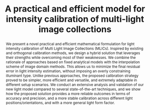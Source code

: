 ---
layout: publication
code: 2021-TVC-light_calibration
title: "A practical and efficient model for intensity calibration of multi-light image collections"
authors: Ruggero Pintus, Alberto Jaspe-Villanueva, Antonio Zorcolo, Markus Hadwiger, and Enrico Gobbetti
year: 2021
type: Journal Paper
conference: Computer Graphics International, CGI'21
journal: "The Visual Computer"
pub-data: "37(9): 2755-2767, September 2021"
awards: Best paper award
abstract: "We present a novel practical and efficient mathematical formulation for light intensity calibration of Multi Light Image Collections (MLICs). Inspired by existing and orthogonal calibration methods, we design a hybrid solution that leverages their strengths while overcoming most of their weaknesses. We combine the rationale of approaches based on fixed analytical models with the interpolation scheme of image domain methods. This allows us to minimize the final residual error in light intensity estimation, without imposing an overly constraining illuminant type. Unlike previous approaches, the proposed calibration strategy proved to be simpler, more efficient and versatile, and extremely adaptable in different setup scenarios. We conduct an extensive analysis and validation of our new light model compared to several state-of-the-art techniques, and we show how the proposed solution provides a more reliable outcomes in terms of accuracy and precision, and a more stable calibration across different light positions/orientations, and with a more general light form factor."
projects: 
 - RTI
 - Cultral Heritage
doi: 10.1007/s00371-021-02172-9
lab_website: https://vccvisualization.org/research/light-calibration/
youtube: SybNmo98DD4
bibtex: "@Article{Pintus:2021:PEM,\n
    author = {Ruggero Pintus and Alberto {Jaspe Villanueva} and Antonio Zorcolo and Markus Hadwiger and Enrico Gobbetti},\n
    title = {A Practical and Efficient Model for Intensity Calibration of Multi-Light Image Collections},\n
    journal = {The Visual Computer},\n
    volume = {37},\n
    number = {9},\n
    pages = {2755--2767},\n
    month = {September},\n
    year = {2021},\n
    doi = {10.1007/s00371-021-02172-9},\n
    note = {Best paper award at CGI 2021},\n
    url = {http://vic.crs4.it/vic/cgi-bin/bib-page.cgi?id='Pintus:2021:PEM'},\n
}" 

---